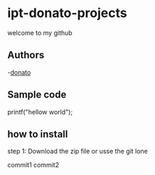 # ipt-donato-projects
welcome to my github
## Authors
-[donato](https://github.com/ipt-nats2023/ipt-donato-projects.git)
## Sample code
printf("hellow world");
## how to install
step 1: Download the zip file or usse the git lone 

commit1
commit2

